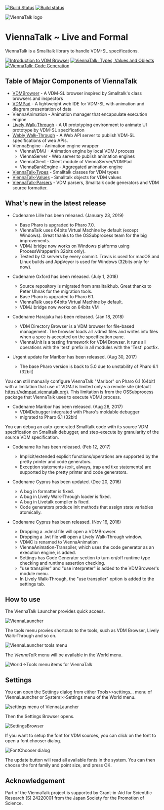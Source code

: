 [![Build Status](https://travis-ci.org/tomooda/ViennaTalk.svg?branch=master)](https://travis-ci.org/tomooda/ViennaTalk)
[![Build status](https://ci.appveyor.com/api/projects/status/h77apfm990r2dmh6?svg=true)](https://ci.appveyor.com/project/tomooda/viennatalk)


![ViennaTalk logo](images/ViennaTalk-logo.png)

ViennaTalk ~ Live and Formal
===
ViennaTalk is a Smalltalk library to handle VDM-SL specifications.

[![Introduction to VDM Browser](https://img.youtube.com/vi/ZIR3fFPeTz0/1.jpg)](https://www.youtube.com/watch?v=ZIR3fFPeTz0)
[![ViennaTalk: Types, Values and Objects](https://img.youtube.com/vi/anZoWeA5vd0/1.jpg)](https://www.youtube.com/watch?v=anZoWeA5vd0)
[![ViennaTalk: Code Generation](https://img.youtube.com/vi/sDXiM5yvTxw/1.jpg)](https://www.youtube.com/watch?v=sDXiM5yvTxw)

Table of Major Components of ViennaTalk
---

* [VDMBrowser](VDMBrowser.md) - A VDM-SL browser inspired by Smalltalk's class browsers and inspectors
* [VDMPad](VDMPad.md) - A lightweight web IDE for VDM-SL with animation and diagram presentation of data
* ViennaAnimation - Animation manager that encapsulate execution engine
* [Lively Walk-Through](LivelyWalk-Through.md) - A UI prototyping environment to animate UI prototype by VDM-SL specification
* [Webly Walk-Through](WeblyWalkThrough.md) - A Web API server to publish VDM-SL specifications of web APIs.
* ViennaEngine - Animation engine wrapper
   - ViennaVDMJ - Animation engine by local VDMJ process
   - ViennaServer - Web server to publish animation engines
   - ViennaClient - Client module of ViennaServer/VDMPad
   - ViennaBankEngine - Aggregated animation engine
* [ViennaTalk-Types](ViennaTalk-Types.md) - Smalltalk classes for VDM types
* [ViennaTalk-Values](ViennaTalk-Values.md) - Smalltalk objects for VDM values
* [ViennaTalk-Parsers](ViennaTalk-Parser.md) - VDM parsers, Smalltalk code generators and VDM source formatter.

What's new in the latest release
---
* Codename Lille has been released. (January 23, 2019)
  - Base Pharo is upgraded to Pharo 7.0.
  - ViennaTalk uses 64bits Virtual Machine by default (except Windows). Great thanks to the OSSubprocess team for the big improvements.
  - VDMJ bridge now works on Windows platforms using ProcessWrapper(in 32bits only).
  - Tested by CI servers by every commit. Travis is used for macOS and Linux builds and AppVeyor is used for Windows (32bits only for now).

* Codename Oxford has been released. (July 1, 2018)
  - Source repository is migrated from smalltalkhub. Great thanks to Peter Uhnak for the migration tools.
  - Base Pharo is upgraded to Pharo 6.1.
  - ViennaTalk uses 64bits Virtual Machine by default.
  - VDMJ bridge now works on 64bits VM
* Codename Harajuku has been released. (Jan 18, 2018)
  - VDM Directory Browser is a VDM browser for file-based management. The browser loads all .vdmsl files and writes into files when a spec is accepted on the specification pane.
  - ViennaUnit is a testing framework for VDM Browser. It runs all operations with the 'test' prefix in all modules with the 'Test' postfix.

* Urgent update for Maribor has been released. (Aug 30, 2017)
  - The base Pharo version is back to 5.0 due to unstability of Pharo 6.1 (32bit)

You can still manually configure ViennaTalk "Maribor" on Pharo 6.1 (64bit) with a limitation that use of VDMJ is limited only via remote site (default https://vdmpad.viennatalk.org). This limitation is from the OSSubprocess package that ViennaTalk uses to execute VDMJ process.
 
* Codename Maribor has been released. (Aug 28, 2017)
  - VDMDebugger integrated with Pharo's moldable debugger
  - migrated to Pharo 6.1 (32bit)
 
 You can debug an auto-generated Smalltalk code with its source VDM specification on Smalltalk debugger, and step-execute by granularity of the source VDM specification.

* Codename Ito has been released. (Feb 12, 2017)
  - Implicit/extended explicit functions/operations are supported by the pretty printer and code generators.
  - Exception statements (exit, always, trap and tixe statements) are supported by the pretty printer and code generators.
  
* Codename Cyprus has been updated. (Dec 20, 2016)
  - A bug in formatter is fixed.
  - A bug in Lively Walk-Through loader is fixed.
  - A bug in Livetalk compiler is fixed.
  - Code generators produce init methods that assign state variables atomically.
  
* Codename Cyprus has been released. (Nov 16, 2016)
  - Dropping a .vdmsl file will open a VDMBrowser.
  - Dropping a .lwt file will open a Lively Walk-Through window.
  - VDMC is renamed to ViennaAnimation
  - ViennaAnimation-Transpiler, which uses the code generator as an execution engine, is added.
  - Settings has Code Generator section to turn on/off runtime type checking and runtime assertion checking.
  - "use transpiler" and "use interpreter" is added to the VDMBrowser's module menu.
  - In Lively Walk-Through, the "use transpiler" option is added to the settings tab.


How to use
---
The ViennaTalk Launcher provides quick access.

![ViennaLauncher](images/ViennaLauncher.png)

The tools menu provies shortcuts to the tools, such as VDM Browser, Lively Walk-Through and so on.

![ViennaLauncher tools menu](images/ViennaLauncher-menu.png)

The *ViennaTalk* menu will be available in the World menu.

![World->Tools menu items for ViennaTalk](images/ViennaTalk-menu.png)

Settings
---
You can open the Settings dialog from either Tools>>settings... menu of ViennaLauncher or System>>Settings menu of the World menu.

![settings menu of ViennaLauncher](images/SettingsMenu.png)

Then the Settings Browser opens.

![SettingsBrowser](images/SettingsBrowser.png)

If you want to setup the font for VDM sources, you can click on the font to open a font chooser dialog.

![FontChooser dialog](images/SettingsFont.png)

The update button will read all available fonts in the system. You can then choose the font family and point size, and press OK.

Acknowledgement
---
Part of the ViennaTalk project is supported by Grant-in-Aid for Scientific Research (S) 24220001 from the Japan Society for the Promotion of Science.
